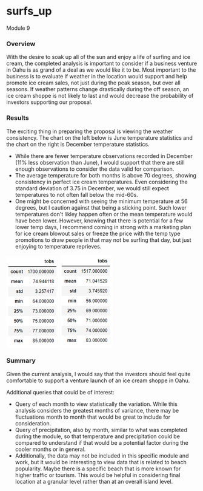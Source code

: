 # surfs_up
Module 9

### Overview
With the desire to soak up all of the sun and enjoy a life of surfing and ice cream, the completed analysis is important to consider if a business venture in Oahu is as grand of a deal as we would like it to be.  Most important to the business is to evaluate if weather in the location would support and help promote ice cream sales, not just during the peak season, but over all seasons.  If weather patterns change drastically during the off season, an ice cream shoppe is not likely to last and would decrease the probability of investors supporting our proposal.  

### Results
The exciting thing in preparing the proposal is viewing the weather consistency.  The chart on the left below is June temperature statistics and the chart on the right is December temperature statistics.

* While there are fewer temperature observations recorded in December (11% less observation than June), I would support that there are still enough observations to consider the data valid for comparison.
* The average temperature for both months is above 70 degrees, showing consistency in perfect ice cream temperatures. Even considering the standard deviation of 3.75 in December, we would still expect temperatures to not often fall below the mid-60s.
* One might be concerned with seeing the minimum temperature at 56 degrees, but I caution against that being a sticking point. Such lower temperatures don't likley happen often or the mean temperature would have been lower. However, knowing that there is potential for a few lower temp days, I recommend coming in strong with a marketing plan for ice cream blowout sales or freeze the price with the temp type promotions to draw people in that may not be surfing that day, but just enjoying to temperature reprieves. 

![june_tobs](https://github.com/RachelRautenberg/surfs_up/blob/main/Module_Resources/june_tobs_stats.PNG) ![dec_tobs](https://github.com/RachelRautenberg/surfs_up/blob/main/Module_Resources/dec_tobs_stats.PNG)


### Summary
Given the current analysis, I would say that the investors should feel quite comfortable to support a venture launch of an ice cream shoppe in Oahu.

Additional queries that could be of interest:
  * Query of each month to view statistically the variation. While this analysis considers the greatest months of variance, there may be fluctuations month to month that would be great to include for consideration.
  * Query of precipitation, also by month, similar to what was completed during the module, so that temperature and precipitation could be compared to understand if that would be a potential factor during the cooler months or in general. 
  * Additionally, the data may not be included in this specific module and work, but it would be interesting to view data that is related to beach popularity.  Maybe there is a specific beach that is more known for higher traffic or tourism. This would be helpful in considering final location at a granular level rather than at an overall island level. 
